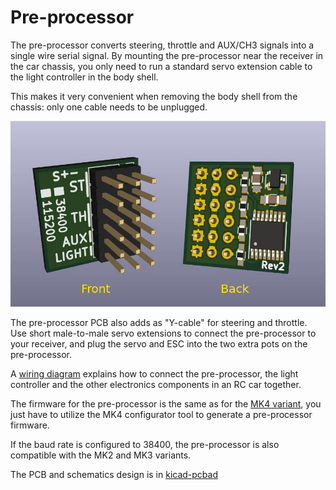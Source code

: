 # Pre-processor

The pre-processor converts steering, throttle and AUX/CH3 signals into a single wire serial signal. By mounting the pre-processor near the receiver in the car chassis, you only need to run a standard servo extension cable to the light controller in the body shell.

This makes it very convenient when removing the body shell from the chassis: only one cable needs to be unplugged.

![Pre-processor circuit board rendering](electronics/preprocessor-render.jpg)

The pre-processor PCB also adds as "Y-cable" for steering and throttle. Use short male-to-male servo extensions to connect the pre-processor to your receiver, and plug the servo and ESC into the two extra pots on the pre-processor.

A [wiring diagram](pre-processor-wiring-diagram.pdf) explains how to connect the pre-processor, the light controller and the other electronics components in an RC car together.

The firmware for the pre-processor is the same as for the [MK4 variant](../mk4-tlc5940-lpc812/), you just have to utilize the MK4 configurator tool to generate a pre-processor firmware.

If the baud rate is configured to 38400, the pre-processor is also compatible with the MK2 and MK3 variants.

The PCB and schematics design is in [kicad-pcbad](http://kicad-pcb.org/)
